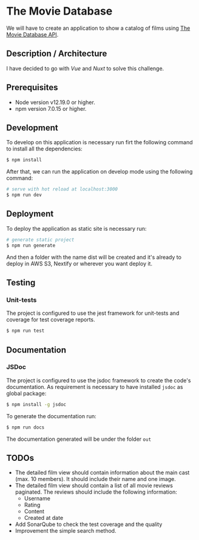 # The Movie Database

We will have to create an application to show a catalog of films using [The Movie Database API][movie-database].

## Description / Architecture

I have decided to go with _Vue_ and _Nuxt_ to solve this challenge.

## Prerequisites

- Node version v12.19.0 or higher.
- npm version 7.0.15 or higher.

## Development

To develop on this application is necessary run firt the following command to install all the dependencies:

```bash
$ npm install

```

After that, we can run the application on develop mode using the following command:

```bash
# serve with hot reload at localhost:3000
$ npm run dev
```

## Deployment

To deploy the application as static site is necessary run:

```bash
# generate static project
$ npm run generate

```

And then a folder with the name dist will be created and it's already to deploy in AWS S3, Nextify or wherever you want deploy it.

## Testing

### Unit-tests

The project is configured to use the jest framework for unit-tests and coverage for test coverage reports.

```bash
$ npm run test
```

## Documentation

### JSDoc

The project is configured to use the jsdoc framework to create the code's documentation. As requirement is necessary to have installed `jsdoc` as global package:

```bash
$ npm install -g jsdoc
```

To generate the documentation run:

```bash
$ npm run docs
```

The documentation generated will be under the folder `out`

## TODOs

- The detailed film view should contain information about the main cast (max. 10 members). It should include their name and one image.
- The detailed film view should contain a list of all movie reviews paginated. The reviews should include the following information:
  - Username
  - Rating
  - Content
  - Created at date
- Add SonarQube to check the test coverage and the quality
- Improvement the simple search method.


[movie-database]: https://www.themoviedb.org/
